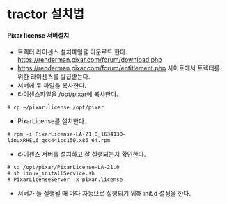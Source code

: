 # tractor 설치법

#### Pixar license 서버설치
- 트렉터 라이센스 설치파일을 다운로드 한다. https://renderman.pixar.com/forum/download.php
- https://renderman.pixar.com/forum/entitlement.php 사이트에서 트렉터를 위한 라이센스를 발급받는다.
- 서버에 두 파일을 복사한다.
- 라이센스파일을 /opt/pixar에 복사한다.
```
# cp ~/pixar.license /opt/pixar
```
- PixarLicense를 설치한다.
```
# rpm -i PixarLicense-LA-21.0_1634130-linuxRHEL6_gcc44icc150.x86_64.rpm
```

- 라이센스 서버를 설치하고 잘 실행되는지 확인한다.
```
# cd /opt/pixar/PixarLicense-LA-21.0
# sh linux_installService.sh
# PixarLicenseServer -x pixar.license
```

- 서버가 늘 실행될 때 마다 자동으로 실행되기 위해 init.d 설정을 한다.
```
```
